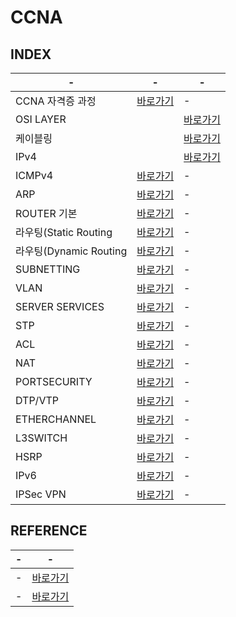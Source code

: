 # CCNA

INDEX
---
|-|-|-|
|-|-|-|
|CCNA 자격증 과정|[바로가기]()|-|
|OSI LAYER||[바로가기]()|-|
|케이블링||[바로가기]()|-|
|IPv4||[바로가기]()|-|
|ICMPv4|[바로가기]()|-|
|ARP|[바로가기]()|-|
|ROUTER 기본|[바로가기]()|-|
|라우팅(Static Routing|[바로가기]()|-|
|라우팅(Dynamic Routing|[바로가기]()|-|
|SUBNETTING|[바로가기]()|-|
|VLAN|[바로가기]()|-|
|SERVER SERVICES|[바로가기]()|-|
|STP|[바로가기]()|-|
|ACL|[바로가기]()|-|
|NAT|[바로가기]()|-|
|PORTSECURITY|[바로가기]()|-|
|DTP/VTP|[바로가기]()|-|
|ETHERCHANNEL|[바로가기]()|-|
|L3SWITCH|[바로가기]()|-|
|HSRP|[바로가기]()|-|
|IPv6|[바로가기]()|-|
|IPSec VPN|[바로가기]()|-|

REFERENCE
---

|-|-|
|-|-|
|-|[바로가기](https://www.examtopics.com/exams/cisco/200-301/view/1/)|
|-|[바로가기](https://itexamanswers.net/ccna-200-301-dumps-full-questions-exam-study-guide-free.html)|



 


